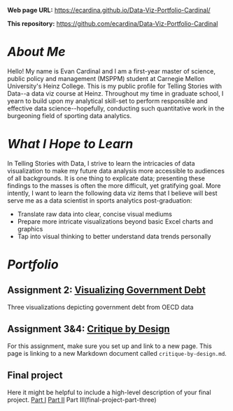**Web page URL:** https://ecardina.github.io/Data-Viz-Portfolio-Cardinal/

**This repository:** https://github.com/ecardina/Data-Viz-Portfolio-Cardinal

# *About Me*
Hello! My name is Evan Cardinal and I am a first-year master of science, public policy and management (MSPPM) student at Carnegie Mellon University's Heinz College. This is my public profile for Telling Stories with Data--a data viz course at Heinz. Throughout my time in graduate school, I yearn to build upon my analytical skill-set to perform responsible and effective data science--hopefully, conducting such quantitative work in the burgeoning field of sporting data analytics. 

# *What I Hope to Learn*
In Telling Stories with Data, I strive to learn the intricacies of data visualization to make my future data analysis more accessible to audiences of all backgrounds. It is one thing to explicate data; presenting these findings to the masses is often the more difficult, yet gratifying goal. More intently, I want to learn the following data viz items that I believe will best serve me as a data scientist in sports analytics post-graduation: 

- Translate raw data into clear, concise visual mediums
- Prepare more intricate visualizations beyond basic Excel charts and graphics
- Tap into visual thinking to better understand data trends personally

# *Portfolio*

## Assignment 2: [Visualizing Government Debt](visualizing-government-debt.md)
Three visualizations depicting government debt from OECD data

## Assignment 3&4: [Critique by Design](critique-by-design)
For this assignment, make sure you set up and link to a new page.  This page is linking to a new Markdown document called `critique-by-design.md`.  

## Final project
Here it might be helpful to include a high-level description of your final project. 
[Part I](final-project-part-one)
[Part II](final-project-part-two)
Part III(final-project-part-three)

